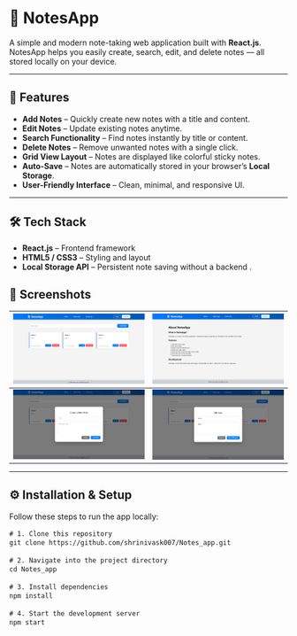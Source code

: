 # 📝 NotesApp

A simple and modern note-taking web application built with **React.js**.  
NotesApp helps you easily create, search, edit, and delete notes — all stored locally on your device.

---

## 🚀 Features

- **Add Notes** – Quickly create new notes with a title and content.  
- **Edit Notes** – Update existing notes anytime.  
- **Search Functionality** – Find notes instantly by title or content.  
- **Delete Notes** – Remove unwanted notes with a single click.  
- **Grid View Layout** – Notes are displayed like colorful sticky notes.  
- **Auto-Save** – Notes are automatically stored in your browser’s **Local Storage**.  
- **User-Friendly Interface** – Clean, minimal, and responsive UI.

---

## 🛠️ Tech Stack

- **React.js** – Frontend framework  
- **HTML5 / CSS3** – Styling and layout  
- **Local Storage API** – Persistent note saving without a backend .

## 📸 Screenshots

| ![Home Page](screenshots/ss1.png) | ![About Page](screenshots/ss2.png) |
|----------------------------------------|------------------------------------------|
| ![Create Note](screenshots/ss3.png) | ![Edit Note](screenshots/ss4.png) |

---

## ⚙️ Installation & Setup

Follow these steps to run the app locally:

```
# 1. Clone this repository
git clone https://github.com/shrinivask007/Notes_app.git

# 2. Navigate into the project directory
cd Notes_app

# 3. Install dependencies
npm install

# 4. Start the development server
npm start

